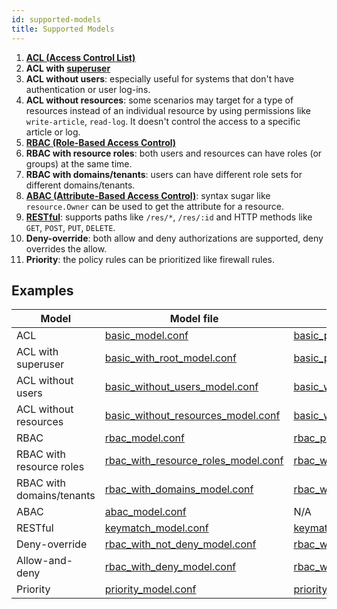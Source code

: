```yaml
---
id: supported-models
title: Supported Models
---
```


1. [**ACL (Access Control List)**](https://en.wikipedia.org/wiki/Access_control_list)
2. **ACL with [superuser](https://en.wikipedia.org/wiki/Superuser)**
3. **ACL without users**: especially useful for systems that don't have authentication or user log-ins.
3. **ACL without resources**: some scenarios may target for a type of resources instead of an individual resource by using permissions like ``write-article``, ``read-log``. It doesn't control the access to a specific article or log.
4. **[RBAC (Role-Based Access Control)](https://en.wikipedia.org/wiki/Role-based_access_control)**
5. **RBAC with resource roles**: both users and resources can have roles (or groups) at the same time.
6. **RBAC with domains/tenants**: users can have different role sets for different domains/tenants.
7. **[ABAC (Attribute-Based Access Control)](https://en.wikipedia.org/wiki/Attribute-Based_Access_Control)**: syntax sugar like ``resource.Owner`` can be used to get the attribute for a resource.
8. **[RESTful](https://en.wikipedia.org/wiki/Representational_state_transfer)**: supports paths like ``/res/*``, ``/res/:id`` and HTTP methods like ``GET``, ``POST``, ``PUT``, ``DELETE``.
9. **Deny-override**: both allow and deny authorizations are supported, deny overrides the allow.
10. **Priority**: the policy rules can be prioritized like firewall rules.

## Examples

Model | Model file | Policy file
----|------|----
ACL | [basic_model.conf](https://github.com/casbin/casbin/blob/master/examples/basic_model.conf) | [basic_policy.csv](https://github.com/casbin/casbin/blob/master/examples/basic_policy.csv)
ACL with superuser | [basic_with_root_model.conf](https://github.com/casbin/casbin/blob/master/examples/basic_with_root_model.conf) | [basic_policy.csv](https://github.com/casbin/casbin/blob/master/examples/basic_policy.csv)
ACL without users | [basic_without_users_model.conf](https://github.com/casbin/casbin/blob/master/examples/basic_without_users_model.conf) | [basic_without_users_policy.csv](https://github.com/casbin/casbin/blob/master/examples/basic_without_users_policy.csv)
ACL without resources | [basic_without_resources_model.conf](https://github.com/casbin/casbin/blob/master/examples/basic_without_resources_model.conf) | [basic_without_resources_policy.csv](https://github.com/casbin/casbin/blob/master/examples/basic_without_resources_policy.csv)
RBAC | [rbac_model.conf](https://github.com/casbin/casbin/blob/master/examples/rbac_model.conf)  | [rbac_policy.csv](https://github.com/casbin/casbin/blob/master/examples/rbac_policy.csv)
RBAC with resource roles | [rbac_with_resource_roles_model.conf](https://github.com/casbin/casbin/blob/master/examples/rbac_with_resource_roles_model.conf)  | [rbac_with_resource_roles_policy.csv](https://github.com/casbin/casbin/blob/master/examples/rbac_with_resource_roles_policy.csv)
RBAC with domains/tenants | [rbac_with_domains_model.conf](https://github.com/casbin/casbin/blob/master/examples/rbac_with_domains_model.conf)  | [rbac_with_domains_policy.csv](https://github.com/casbin/casbin/blob/master/examples/rbac_with_domains_policy.csv)
ABAC | [abac_model.conf](https://github.com/casbin/casbin/blob/master/examples/abac_model.conf)  | N/A
RESTful | [keymatch_model.conf](https://github.com/casbin/casbin/blob/master/examples/keymatch_model.conf)  | [keymatch_policy.csv](https://github.com/casbin/casbin/blob/master/examples/keymatch_policy.csv)
Deny-override | [rbac_with_not_deny_model.conf](https://github.com/casbin/casbin/blob/master/examples/rbac_with_not_deny_model.conf)  | [rbac_with_deny_policy.csv](https://github.com/casbin/casbin/blob/master/examples/rbac_with_deny_policy.csv)
Allow-and-deny | [rbac_with_deny_model.conf](https://github.com/casbin/casbin/blob/master/examples/rbac_with_deny_model.conf)  | [rbac_with_deny_policy.csv](https://github.com/casbin/casbin/blob/master/examples/rbac_with_deny_policy.csv)
Priority | [priority_model.conf](https://github.com/casbin/casbin/blob/master/examples/priority_model.conf)  | [priority_policy.csv](https://github.com/casbin/casbin/blob/master/examples/priority_policy.csv)
